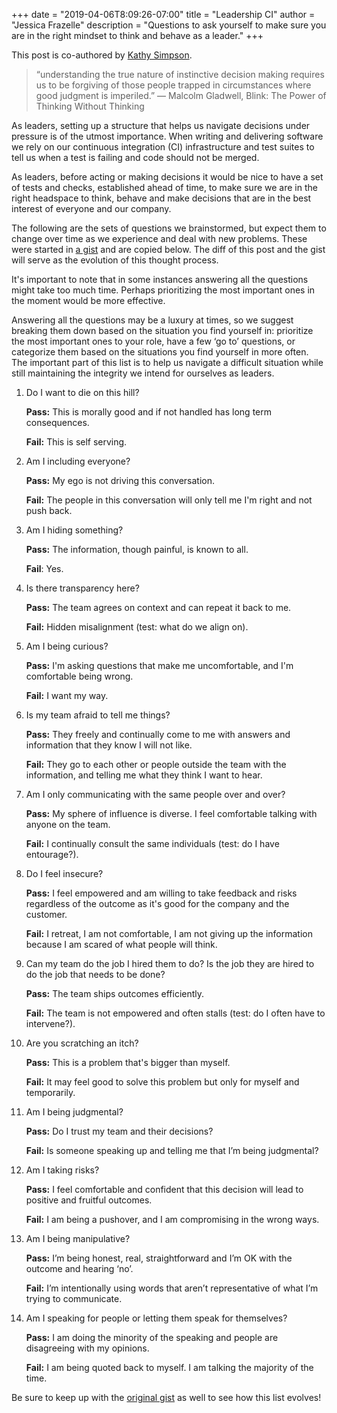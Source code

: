 +++
date = "2019-04-06T8:09:26-07:00"
title = "Leadership CI"
author = "Jessica Frazelle"
description = "Questions to ask yourself to make sure you are in the right mindset to think and behave as a leader."
+++

This post is co-authored by [Kathy Simpson](https://github.com/simpsoka).

> “understanding the true nature of instinctive decision making requires us to be forgiving of those people trapped in circumstances where good judgment is imperiled.”
> ― Malcolm Gladwell, Blink: The Power of Thinking Without Thinking


As leaders, setting up a structure that helps us navigate decisions under
pressure is of the utmost importance.
When writing and delivering software we rely on our
continuous integration (CI) infrastructure and test suites to tell us when a test is
failing and code should not be merged.

As leaders, before acting or making decisions it would be nice to have a set of
tests and checks, established ahead of time, to make sure we are in the
right headspace to think, behave and make decisions that are in the best
interest of everyone and our company.

The following are the sets of questions we brainstormed, but expect them to
change over time as we experience and deal with new problems. These were
started in [a gist](https://gist.github.com/simpsoka/14da775a63e22e5083141da5c48e6410)
and are copied below. The diff of this post and the gist will serve as the
evolution of this thought process.

It's important to note that in some instances answering all the questions might
take too much time. Perhaps prioritizing the most important ones in the moment
would be more effective.

Answering all the questions may be a luxury at times, so we suggest breaking
them down based on the situation you find yourself in: prioritize the most
important ones to your role, have a few ‘go to’ questions, or categorize them
based on the situations you find yourself in more often. The important part
of this list is to help us navigate a difficult situation while still
maintaining the integrity we intend for ourselves as leaders.

1. Do I want to die on this hill?

    **Pass:** This is morally good and if not handled has long term consequences.

    **Fail:** This is self serving.

2. Am I including everyone?

    **Pass:** My ego is not driving this conversation.

    **Fail:** The people in this conversation will only tell me I'm right and not push back.

3. Am I hiding something?

    **Pass:** The information, though painful, is known to all.

    **Fail**: Yes.

4. Is there transparency here?

    **Pass:** The team agrees on context and can repeat it back to me.

    **Fail:** Hidden misalignment (test: what do we align on).

5. Am I being curious?

    **Pass:** I'm asking questions that make me uncomfortable, and I'm comfortable being wrong.

    **Fail:** I want my way.

6. Is my team afraid to tell me things?

    **Pass:** They freely and continually come to me with answers and information that they know I will not like.

    **Fail:** They go to each other or people outside the team with the information, and telling me what they think I want to hear.

7. Am I only communicating with the same people over and over?

    **Pass:** My sphere of influence is diverse. I feel comfortable talking with anyone on the team.

    **Fail:** I continually consult the same individuals (test: do I have entourage?).

8. Do I feel insecure?

    **Pass:** I feel empowered and am willing to take feedback and risks regardless of the outcome as it's good for the company and the customer.

    **Fail:** I retreat, I am not comfortable, I am not giving up the information because I am scared of what people will think.

9. Can my team do the job I hired them to do? Is the job they are hired to do
   the job that needs to be done?

    **Pass:** The team ships outcomes efficiently.

    **Fail:** The team is not empowered and often stalls (test: do I often have to intervene?).

10. Are you scratching an itch?

    **Pass:** This is a problem that's bigger than myself.

    **Fail:** It may feel good to solve this problem but only for myself and temporarily.

11. Am I being judgmental?

    **Pass:** Do I trust my team and their decisions?

    **Fail:** Is someone speaking up and telling me that I’m being judgmental?

12. Am I taking risks?

    **Pass:** I feel comfortable and confident that this decision will lead to positive and fruitful outcomes.

    **Fail:** I am being a pushover, and I am compromising in the wrong ways.

13. Am I being manipulative?

    **Pass:** I’m being honest, real, straightforward and I’m OK with the outcome and hearing ‘no’.

    **Fail:** I’m intentionally using words that aren’t representative of what I’m trying to communicate.

14. Am I speaking for people or letting them speak for themselves?

    **Pass:** I am doing the minority of the speaking and people are disagreeing
with my opinions.

    **Fail:** I am being quoted back to myself. I am talking the majority of the
time.

Be sure to keep up with the [original gist](https://gist.github.com/simpsoka/14da775a63e22e5083141da5c48e6410)
as well to see how this list evolves!
